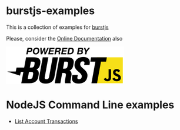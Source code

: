 # burstjs-examples
This is a collection of examples for [burstjs](https://github.com/burst-apps-team/phoenix/blob/develop/lib/README.md)

Please, consider the [Online Documentation](https://burst-apps-team.github.io/phoenix/) also

<img src="./assets/powered-by-burstjs.320px.png" alt="burstjs" width="320" align="middle" />


# NodeJS Command Line examples

- [List Account Transactions](./cli/list-transactions.js)

